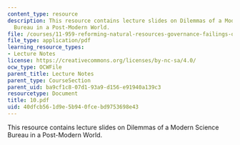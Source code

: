 ```yaml
---
content_type: resource
description: This resource contains lecture slides on Dilemmas of a Modern Science
  Bureau in a Post-Modern World.
file: /courses/11-959-reforming-natural-resources-governance-failings-of-scientific-rationalism-and-alternatives-for-building-common-ground-january-iap-2007/40dfcb561d9e5b940fcebd9753698e43_10.pdf
file_type: application/pdf
learning_resource_types:
- Lecture Notes
license: https://creativecommons.org/licenses/by-nc-sa/4.0/
ocw_type: OCWFile
parent_title: Lecture Notes
parent_type: CourseSection
parent_uid: ba9cf1c8-07d1-93a9-d156-e91940a139c3
resourcetype: Document
title: 10.pdf
uid: 40dfcb56-1d9e-5b94-0fce-bd9753698e43
---
```

This resource contains lecture slides on Dilemmas of a Modern Science Bureau in a Post-Modern World.